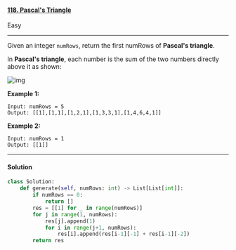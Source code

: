 #### [118. Pascal's Triangle](https://leetcode.com/problems/pascals-triangle/)

Easy

---

Given an integer `numRows`, return the first numRows of **Pascal's triangle**.

In **Pascal's triangle**, each number is the sum of the two numbers directly above it as shown:

![img](https://upload.wikimedia.org/wikipedia/commons/0/0d/PascalTriangleAnimated2.gif)

 

**Example 1:**

```
Input: numRows = 5
Output: [[1],[1,1],[1,2,1],[1,3,3,1],[1,4,6,4,1]]
```

**Example 2:**

```
Input: numRows = 1
Output: [[1]]
```

---

#### Solution

```python
class Solution:
    def generate(self, numRows: int) -> List[List[int]]:
        if numRows == 0:
            return []
        res = [[1] for _ in range(numRows)]
        for j in range(1, numRows):
            res[j].append(1)
            for i in range(j+1, numRows):
                res[i].append(res[i-1][-1] + res[i-1][-2])
        return res
```

